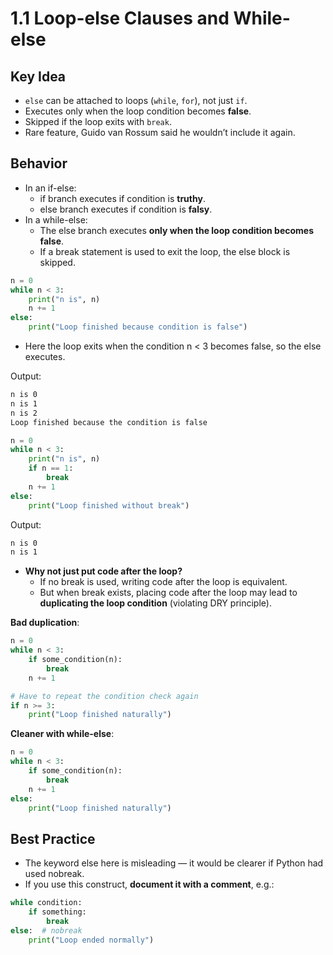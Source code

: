 # 1.1 Loop-else Clauses and While-else

## Key Idea

- `else` can be attached to loops (`while`, `for`), not just `if`.
- Executes only when the loop condition becomes **false**.
- Skipped if the loop exits with `break`.
- Rare feature, Guido van Rossum said he wouldn’t include it again.

## **Behavior**

- In an if-else:
    - if branch executes if condition is **truthy**.
    - else branch executes if condition is **falsy**.    
- In a while-else:
    - The else branch executes **only when the loop condition becomes false**.  
    - If a break statement is used to exit the loop, the else block is skipped.
    
```python
n = 0
while n < 3:
    print("n is", n)
    n += 1
else:
    print("Loop finished because condition is false")
````

- Here the loop exits when the condition n < 3 becomes false, so the else executes.

Output:
```bash
n is 0
n is 1
n is 2
Loop finished because the condition is false
```

```python
n = 0
while n < 3:
    print("n is", n)
    if n == 1:
        break
    n += 1
else:
    print("Loop finished without break")
```

Output:
```bash
n is 0
n is 1
```

- **Why not just put code after the loop?**
	- If no break is used, writing code after the loop is equivalent.
	- But when break exists, placing code after the loop may lead to **duplicating the loop condition** (violating DRY principle).

**Bad duplication**:
```python
n = 0
while n < 3:
    if some_condition(n):
        break
    n += 1

# Have to repeat the condition check again
if n >= 3:
    print("Loop finished naturally")
```

**Cleaner with while-else**:
```python
n = 0
while n < 3:
    if some_condition(n):
        break
    n += 1
else:
    print("Loop finished naturally")
```

## **Best Practice**

- The keyword else here is misleading — it would be clearer if Python had used nobreak.
- If you use this construct, **document it with a comment**, e.g.:

```python
while condition:
    if something:
        break
else:  # nobreak
    print("Loop ended normally")
```
